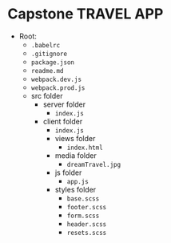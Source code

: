 # Capstone TRAVEL APP

- Root:
  - `.babelrc`
  - `.gitignore`
  - `package.json`
  - `readme.md`
  - `webpack.dev.js`
  - `webpack.prod.js`
  - src folder
    - server folder
      - `index.js` 
    - client folder
      - `index.js`
      - views folder
        - `index.html`
      - media folder
        - `dreamTravel.jpg`
      - js folder
        - `app.js`
      - styles folder
        - `base.scss`
        - `footer.scss`
        - `form.scss`
        - `header.scss`
        - `resets.scss`
